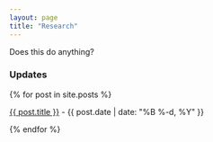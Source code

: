 ```yaml
---
layout: page
title: "Research"
--- 
```


Does this do anything?

<div class="row g-5 mb-5">
  <div class="col-md-12">
    <h3 class="fw-bold border-bottom pb-3 mb-5">Updates</h3>
    {% for post in site.posts %}
      <p><a href="{{ site.github.url }}/{{ post.url }}">{{ post.title }}</a> - {{ post.date | date: "%B %-d, %Y" }}</p>
    {% endfor %}
  </div>
</div>